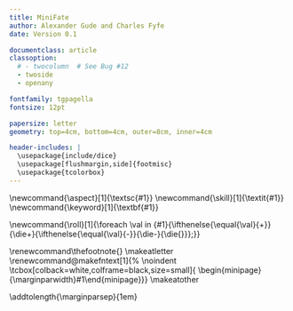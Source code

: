 ```yaml
---
title: MiniFate
author: Alexander Gude and Charles Fyfe
date: Version 0.1

documentclass: article
classoption:
  # - twocolumn  # See Bug #12
  - twoside
  - openany

fontfamily: tgpagella
fontsize: 12pt

papersize: letter
geometry: top=4cm, bottom=4cm, outer=8cm, inner=4cm

header-includes: |
  \usepackage{include/dice}
  \usepackage[flushmargin,side]{footmisc}
  \usepackage{tcolorbox}
---
```


\newcommand{\aspect}[1]{\textsc{#1}}
\newcommand{\skill}[1]{\textit{#1}}
\newcommand{\keyword}[1]{\textbf{#1}}

\newcommand{\roll}[1]{\foreach \val in {#1}{\ifthenelse{\equal{\val}{+}}{\die+}{\ifthenelse{\equal{\val}{-}}{\die-}{\die{}}}\;}}

<!---
Redefine how footnotes are drawn. No number, and draw a box around the text.
-->
\renewcommand\thefootnote{}
\makeatletter
\renewcommand\@makefntext[1]{%
    \noindent
    \tcbox[colback=white,colframe=black,size=small]{
        \begin{minipage}{\marginparwidth}#1\end{minipage}}}
\makeatother

<!---
Add a bit of extra space between the text body and the footnotes in the margins
-->
\addtolength{\marginparsep}{1em}
